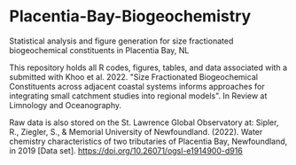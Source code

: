 # Placentia-Bay-Biogeochemistry
Statistical analysis and figure generation for size fractionated biogeochemical constituents in Placentia Bay, NL

This repository holds all R codes, figures, tables, and data associated with a submitted with Khoo et al. 2022. 
"Size Fractionated Biogeochemical Constituents across adjacent coastal systems informs approaches for integrating small catchment 
studies into regional models". In Review at Limnology and Oceanography. 

Raw data is also stored on the St. Lawrence Global Observatory at:
Sipler, R., Ziegler, S., & Memorial University of Newfoundland. (2022). Water chemistry characteristics of two tributaries of Placentia Bay, Newfoundland, in 2019 [Data set]. https://doi.org/10.26071/ogsl-e1914900-d916
